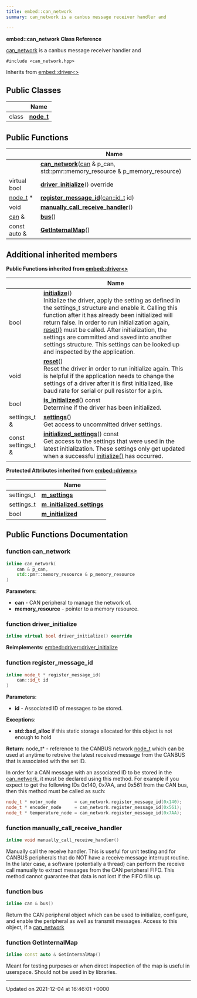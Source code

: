 ```yaml
---
title: embed::can_network
summary: can_network is a canbus message receiver handler and  

---
```


**embed::can_network Class Reference**

[can_network]() is a canbus message receiver handler and 


`#include <can_network.hpp>`

Inherits from [embed::driver<>](classes/classembed_1_1driver/)

## Public Classes

|                | Name           |
| -------------- | -------------- |
| class | **[node_t](classes/classembed_1_1can__network_1_1node__t/)**  |

## Public Functions

|                | Name           |
| -------------- | -------------- |
| | **[can_network](classes/classembed_1_1can__network/#function-can-network)**([can](classes/classembed_1_1can/) & p_can, std::pmr::memory_resource & p_memory_resource) |
| virtual bool | **[driver_initialize](classes/classembed_1_1can__network/#function-driver-initialize)**() override |
| [node_t](classes/classembed_1_1can__network_1_1node__t/) * | **[register_message_id](classes/classembed_1_1can__network/#function-register-message-id)**([can::id_t](classes/classembed_1_1can/#using-id-t) id) |
| void | **[manually_call_receive_handler](classes/classembed_1_1can__network/#function-manually-call-receive-handler)**() |
| [can](classes/classembed_1_1can/) & | **[bus](classes/classembed_1_1can__network/#function-bus)**() |
| const auto & | **[GetInternalMap](classes/classembed_1_1can__network/#function-getinternalmap)**() |

## Additional inherited members

**Public Functions inherited from [embed::driver<>](classes/classembed_1_1driver/)**

|                | Name           |
| -------------- | -------------- |
| bool | **[initialize](classes/classembed_1_1driver/#function-initialize)**()<br>Initialize the driver, apply the setting as defined in the settings_t structure and enable it. Calling this function after it has already been initialized will return false. In order to run initialization again, [reset()]() must be called. After initialization, the settings are committed and saved into another settings structure. This settings can be looked up and inspected by the application.  |
| void | **[reset](classes/classembed_1_1driver/#function-reset)**()<br>Reset the driver in order to run initialize again. This is helpful if the application needs to change the settings of a driver after it is first initialized, like baud rate for serial or pull resistor for a pin.  |
| bool | **[is_initialized](classes/classembed_1_1driver/#function-is-initialized)**() const<br>Determine if the driver has been initialized.  |
| settings_t & | **[settings](classes/classembed_1_1driver/#function-settings)**()<br>Get access to uncommitted driver settings.  |
| const settings_t & | **[initialized_settings](classes/classembed_1_1driver/#function-initialized-settings)**() const<br>Get access to the settings that were used in the latest initialization. These settings only get updated when a successful [initialize()](classes/classembed_1_1driver/#function-initialize) has occurred.  |

**Protected Attributes inherited from [embed::driver<>](classes/classembed_1_1driver/)**

|                | Name           |
| -------------- | -------------- |
| settings_t | **[m_settings](classes/classembed_1_1driver/#variable-m-settings)**  |
| settings_t | **[m_initialized_settings](classes/classembed_1_1driver/#variable-m-initialized-settings)**  |
| bool | **[m_initialized](classes/classembed_1_1driver/#variable-m-initialized)**  |


## Public Functions Documentation

### function can_network

```cpp
inline can_network(
    can & p_can,
    std::pmr::memory_resource & p_memory_resource
)
```


**Parameters**: 

  * **can** - CAN peripheral to manage the network of. 
  * **memory_resource** - pointer to a memory resource. 


### function driver_initialize

```cpp
inline virtual bool driver_initialize() override
```


**Reimplements**: [embed::driver::driver_initialize](classes/classembed_1_1driver/#function-driver-initialize)


### function register_message_id

```cpp
inline node_t * register_message_id(
    can::id_t id
)
```


**Parameters**: 

  * **id** - Associated ID of messages to be stored. 


**Exceptions**: 

  * **std::bad_alloc** if this static storage allocated for this object is not enough to hold 


**Return**: node_t* - reference to the CANBUS network [node_t](classes/classembed_1_1can__network_1_1node__t/) which can be used at anytime to retreive the latest received message from the CANBUS that is associated with the set ID. 

In order for a CAN message with an associated ID to be stored in the [can_network](classes/classembed_1_1can__network/), it must be declared using this method. For example if you expect to get the following IDs 0x140, 0x7AA, and 0x561 from the CAN bus, then this method must be called as such:



```cpp
node_t * motor_node       = can_network.register_message_id(0x140);
node_t * encoder_node     = can_network.register_message_id(0x561);
node_t * temperature_node = can_network.register_message_id(0x7AA);
```


### function manually_call_receive_handler

```cpp
inline void manually_call_receive_handler()
```


Manually call the receive handler. This is useful for unit testing and for CANBUS peripherals that do NOT have a receive message interrupt routine. In the later case, a software (potentially a thread) can perform the receive call manually to extract messages from the CAN peripheral FIFO. This method cannot guarantee that data is not lost if the FIFO fills up. 


### function bus

```cpp
inline can & bus()
```


Return the CAN peripheral object which can be used to initialize, configure, and enable the peripheral as well as transmit messages. Access to this object, if a [can_network](classes/classembed_1_1can__network/)


### function GetInternalMap

```cpp
inline const auto & GetInternalMap()
```


Meant for testing purposes or when direct inspection of the map is useful in userspace. Should not be used in by libraries. 


-------------------------------

Updated on 2021-12-04 at 16:46:01 +0000